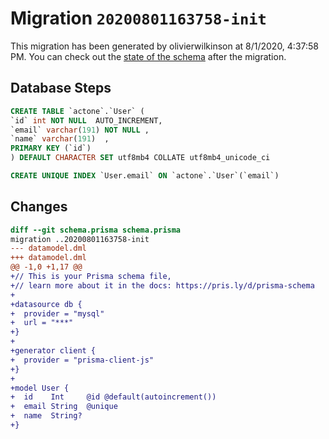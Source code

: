 # Migration `20200801163758-init`

This migration has been generated by olivierwilkinson at 8/1/2020, 4:37:58 PM.
You can check out the [state of the schema](./schema.prisma) after the migration.

## Database Steps

```sql
CREATE TABLE `actone`.`User` (
`id` int NOT NULL  AUTO_INCREMENT,
`email` varchar(191) NOT NULL ,
`name` varchar(191)  ,
PRIMARY KEY (`id`)
) DEFAULT CHARACTER SET utf8mb4 COLLATE utf8mb4_unicode_ci

CREATE UNIQUE INDEX `User.email` ON `actone`.`User`(`email`)
```

## Changes

```diff
diff --git schema.prisma schema.prisma
migration ..20200801163758-init
--- datamodel.dml
+++ datamodel.dml
@@ -1,0 +1,17 @@
+// This is your Prisma schema file,
+// learn more about it in the docs: https://pris.ly/d/prisma-schema
+
+datasource db {
+  provider = "mysql"
+  url = "***"
+}
+
+generator client {
+  provider = "prisma-client-js"
+}
+
+model User {
+  id    Int     @id @default(autoincrement())
+  email String  @unique
+  name  String?
+}
```


